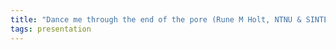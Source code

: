 ```yaml
---
title: "Dance me through the end of the pore (Rune M Holt, NTNU & SINTEF and Pål-Eric Øren, Numerical Rocks)"
tags: presentation 
---
```

